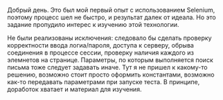 Добрый день. 
Это был мой первый опыт с использованием Selenium, поэтому процесс шел не быстро, и результат далек от идеала.
Но это задание пропудило интерес к изучению этой технологии.

Не были реализованы исключения: следовало бы сделать проверку корректности ввода логиа/пароля, доступа к серверу,
обрыва соединения в процессе сессии, проверку наличия каждого из элемнетов на странице. 
Параметры, по которым выполняется поиск письма тоже следует задавать иначе. Тут я не пришел к какому-то решению,
возможно стоит просто оформить константами, возможно как-то передавать параметрами при запуске теста.
В принципе, доработок хватает и материал для изучения.


